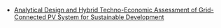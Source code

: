 - [Analytical Design and Hybrid Techno-Economic Assessment of Grid-Connected PV System for Sustainable Development](https://www.mdpi.com/2227-9717/13/11/3412)
